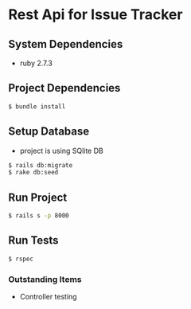# Rest Api for Issue Tracker

## System Dependencies
- ruby 2.7.3

## Project Dependencies
````bash
$ bundle install
````

## Setup Database
 - project is using SQlite DB
```bash
$ rails db:migrate
$ rake db:seed
```

## Run Project
```bash
$ rails s -p 8000
```

## Run Tests
```bash
$ rspec
```

### Outstanding Items
- Controller testing